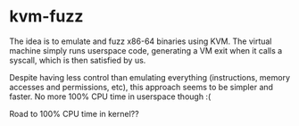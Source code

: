 # kvm-fuzz
The idea is to emulate and fuzz x86-64 binaries using KVM. The virtual machine simply runs userspace code, generating a VM exit when it calls a syscall, which is then satisfied by us.

Despite having less control than emulating everything (instructions, memory accesses and permissions, etc), this approach seems to be simpler and faster. No more 100% CPU time in userspace though :(

Road to 100% CPU time in kernel??
